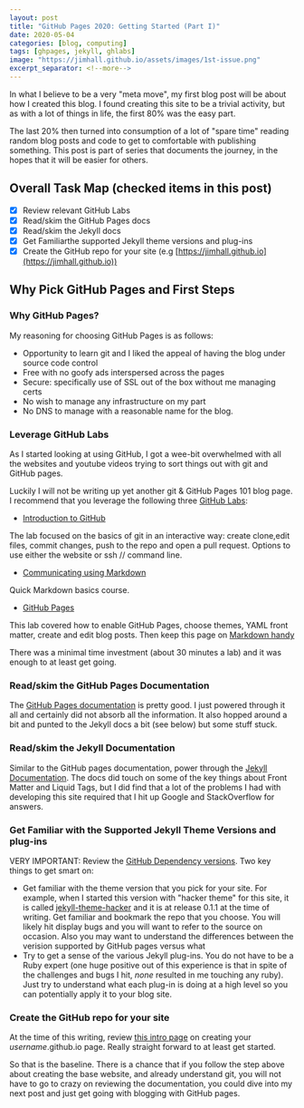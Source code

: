 ```yaml
---
layout: post
title: "GitHub Pages 2020: Getting Started (Part I)"
date: 2020-05-04
categories: [blog, computing]
tags: [ghpages, jekyll, ghlabs]
image: "https://jimhall.github.io/assets/images/1st-issue.png"
excerpt_separator: <!--more-->
---
```


In what I believe to be a very "meta move", my first blog post will
be about how I created this blog. I found creating this site to be
a trivial activity, but as with a lot of things in life, the first
80% was the easy part.

<!--more-->

The last 20% then turned into consumption of a lot of "spare time"
reading random blog posts and code to get to comfortable with
publishing something. This post is part of series that documents
the journey, in the hopes that it will be easier for others.

## Overall Task Map (checked items in this post)

- [x] Review relevant GitHub Labs
- [x] Read/skim the GitHub Pages docs
- [x] Read/skim the Jekyll docs
- [x] Get Familiarthe supported Jekyll theme versions and plug-ins
- [x] Create the GitHub repo for your site (e.g [https://jimhall.github.io](https://jimhall.github.io))

## Why Pick GitHub Pages and First Steps

### Why GitHub Pages?

My reasoning for choosing GitHub Pages is as follows:

- Opportunity to learn git and I liked the appeal of having the blog under source
  code control
- Free with no goofy ads interspersed across the pages
- Secure: specifically use of SSL out of the box without me managing certs
- No wish to manage any infrastructure on my part
- No DNS to manage with a reasonable name for the blog.

### Leverage GitHub Labs

As I started looking at using GitHub, I got a wee-bit overwhelmed with all the
websites and youtube videos trying to sort things out with git and GitHub
pages.

Luckily I will not be writing up yet another git & GitHub Pages 101 blog page. I recommend
that you leverage the following three [GitHub Labs](https://lab.github.com):

- [Introduction to GitHub](https://lab.github.com/githubtraining/introduction-to-github)

The lab focused on the basics of git in an interactive way: create clone,edit
files, commit changes, push to the repo and open a pull request. Options to
use either the website or ssh // command line.

- [Communicating using Markdown](https://lab.github.com/githubtraining/communicating-using-markdown)

Quick Markdown basics course.

- [GitHub Pages](https://lab.github.com/githubtraining/github-pages)

This lab covered how to enable GitHub Pages, choose themes, YAML front matter, create and edit
blog posts. Then keep this page on [Markdown
handy](https://guides.github.com/features/mastering-markdown/)

There was a minimal time investment (about 30 minutes a lab) and it was
enough to at least get going.

### Read/skim the GitHub Pages Documentation

The [GitHub Pages documentation](https://help.github.com/en/github/working-with-github-pages) is
pretty good. I just powered through it all and certainly did not absorb all
the information. It also hopped around a bit and punted to the Jekyll docs a
bit (see below) but some stuff stuck.

### Read/skim the Jekyll Documentation

Similar to the GitHub pages documentation, power through the [Jekyll
Documentation](https://jekyllrb.com/docs/). The docs did touch on some of the
key things about Front Matter and Liquid Tags, but I did find that a lot of
the problems I had with developing this site required that I hit up Google and
StackOverflow for answers.

### Get Familiar with the Supported Jekyll Theme Versions and plug-ins

VERY IMPORTANT: Review the [GitHub Dependency versions](https://pages.github.com/versions/). Two key things to get smart on:

- Get familiar with the theme version that you pick for your site. For
  example, when I started this version with "hacker theme" for this site, it
  is called
  [jekyll-theme-hacker](https://rubygems.org/gems/jekyll-theme-hacker) and it
  is at release 0.1.1 at the time of writing. Get familiar and bookmark the
  repo that you choose. You will likely hit display bugs and you will want to
  refer to the source on occasion. Also you may want to understand the
  differences between the verision supported by GitHub pages versus what 
- Try to get a sense of the various Jekyll plug-ins. You do not have to be a
  Ruby expert (one huge positive out of this experience is that in spite of
  the challenges and bugs I hit, *none* resulted in me touching any ruby).
  Just try to understand what each plug-in is doing at a high 
  level so you can potentially apply it to your blog site.

### Create the GitHub repo for your site

At the time of this writing, review [this intro
page](https://pages.github.com) on creating your _username_.github.io page.
Really straight forward to at least get started.

So that is the baseline. There is a chance that if you follow the step above
about creating the base website, and already understand git, you will not have
to go to crazy on reviewing the documentation, you could dive into my next
post and just get going with blogging with GitHub pages.
